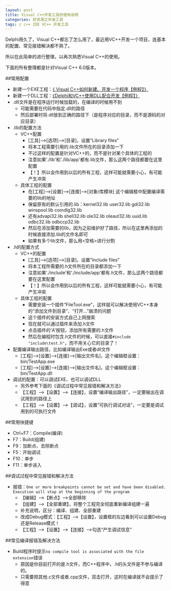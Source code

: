 ```yaml
---
layout: post
title: Visual C++开发工具的使用说明
categories: 好资源之开发工具 
tags: c c++ IDE VC++ 开发工具
---
```


Delphi用久了，Visual C++都忘了怎么用了，最近用VC++开发一个项目，连基本的配置、常见报错解决都不熟了。

所以在此简单的进行整理，以再次熟悉Visual C++的使用。

下面的所有整理都是针对Visual C++ 6.0版本。

##常用配置

* 新建一个EXE工程：[《 Visual C++如何新建、开发一个程序【例程】》](http://www.xumenger.com/new-visual-cpp-20160503/)
* 新建一个DLL工程：[《Delphi和VC++使用DLL配合开发【例程】》](http://www.xumenger.com/delphi-cpp-dll-20160412/)
* .dll文件是在程序运行时候加载的，在编译的时候用不到
	* 可能需要在代码中指定.dll的路径
	* 然后部署时将.dll放到正确的路径下（是程序对应的目录，而不是源码的对应目录）
* .lib的配置方法
	* VC++配置
		* [工具]-->[选项]-->[目录]，设置“Library files”
		* 将本工程需要引用的.lib文件所在的目录添加一下
		* 不过这样的配置是针对VC++的，而不是针对某个具体的工程的
		* 注意如果'./lib'和'./lib/app'都有.lib文件，那么这两个路径都要在这里配置
		* 【！】所以会作用到以后的所有工程，这样可能就需要小心，有可能产生冲突
	* 具体工程的配置
		* 在[工程]-->[设置]-->[连接]-->[对象/库模块]  这个编辑框中配置编译需要的lib的地址
		* 保留原有的默认引用的.lib：kernel32.lib user32.lib gdi32.lib winspool.lib comdlg32.lib 
		* 还有advapi32.lib shell32.lib ole32.lib oleaut32.lib uuid.lib odbc32.lib odbccp32.lib 
		* 然后在添加需要的lib，因为之前维护好了路径，所以在这里再添加的时候直接添加.lib的文件名即可
		* 如果有多个lib文件，那么用<空格>进行分割
* .h的配置方式
	* VC++的配置
		* [工具]-->[选项]-->[目录]，设置“Include files”
		* 将本工程所需要的.h文件所在的目录都添加一下
		* 注意如果'./include'和'./include/app'都有.h文件，那么这两个路径都要在这里配置
		* 【！】所以会作用到以后的所有工程，这样可能就需要小心，有可能产生冲突
	* 具体工程的配置
		* 需要安装一个插件“FileTool.exe”，这样就可以解决使用VC++本身的“添加文件到目录”、“打开...”崩溃的问题
		* 这个插件的安装方式自己上网搜索
		* 现在就可以通过插件来添加.h文件
		* 点击插件的'A'按钮，添加所有需要的.h文件
		* 然后在编程时包含.h文件的时候，可以直接`#include "include\test.h"`，而不用关心它的目录了！
* 配置编译输出路径，比如编译输出Exe或者dll文件
	* [工程]-->[设置]-->[连接]-->[输出文件名]，这个编辑框设置：bin/TestApp.exe
	* [工程]-->[设置]-->[连接]-->[输出文件名]，这个编辑框设置：bin/TestApp.dll
* 调试的配置：可以调试EXE、也可以调试DLL
	* 另外参考下面的《调试过程中常见报错和解决方法》
	* 【工程】-->【设置】-->【连接】，设置“编译输出路径”，一定要输出在调试用到的路径上
	* 【工程】-->【设置】-->【调试】，设置“可执行调试对话”，一定要是调试用到的可执行文件

##常用快捷键

* Ctrl+F7：Compile(编译)
* F7：Build(组建)
* F9：加断点、去除断点
* F5：开始调试
* F10：单步
* F11：单步进入

##调试过程中常见报错和解决方法

* 报错：`One or more breakpoints cannot be set and have been disabled. Execution will stop at the beginning of the program`
	* 【编辑】-->【断点】-->全部移除
	* 【组建】-->【全部重建】，将整个工程完全彻底重新编译组建一遍
	* 补充说明，区分：编译、组建、全部重建
	* 改成Debug模式：【工程】–>【设置】，设置框的左边看到可以设置Debug还是Release模式！
	* 【工程】-->【设置】-->【连接】-->勾选“产生调试信息”

##常见编译报错及解决方法

* Build程序时提示`no compile tool is associated with the file extension`错误
	* 原因是你目前打开的是.h文件，而C++程序中，.h的头文件是不参与编译的。
	* 只需要把其他.c文件或者.cpp文件，双击打开，这时在编译就不会提示了得意
